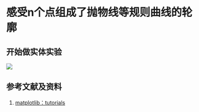 # 感受n个点组成了抛物线等规则曲线的轮廓

## 开始做实体实验

![](/images函数与解析几何/在2维坐标纸上感受n个点组成了任意形状的轮廓/感受n个点组成了抛物线等规则曲线的轮廓/1a1.jpg)

## 参考文献及资料

1. [matplotlib：tutorials](https://matplotlib.org/tutorials/index.html)

